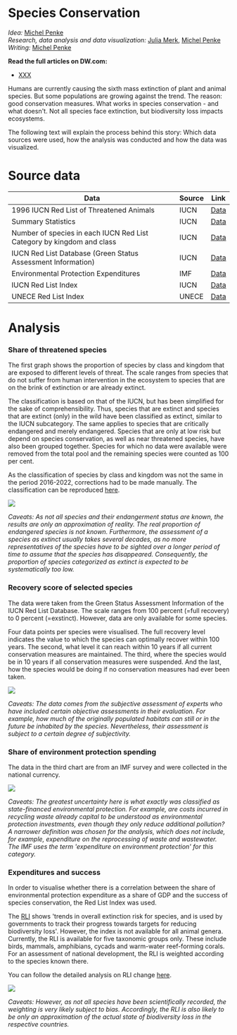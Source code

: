 
# Species Conservation

_Idea:_  [Michel Penke](https://michelpenke.de)\
_Research, data analysis and data visualization:_  [Julia Merk](https://www.linkedin.com/in/julia-merk-b61120157/?originalSubdomain=de), [Michel Penke](https://michelpenke.de)\
_Writing:_  [Michel Penke](https://michelpenke.de)

**Read the full articles on DW.com:**
- [XXX](XXX)

Humans are currently causing the sixth mass extinction of plant and animal species. But some populations are growing against the trend. The reason: good conservation measures. What works in species conservation - and what doesn't.
Not all species face extinction, but biodiversity loss impacts ecosystems. 

The following text will explain the process behind this story: Which data sources were used, how the analysis was conducted and how the data was visualized.

# Source data



| **Data** | **Source** | **Link** |
| --- | --- | --- |
| 1996 IUCN Red List of Threatened Animals | IUCN | [Data](https://portals.iucn.org/library/sites/library/files/documents/RL-1996-001.pdf) |
| Summary Statistics | IUCN | [Data](https://www.iucnredlist.org/resources/summary-statistics)|
| Number of species in each IUCN Red List Category by kingdom and class | IUCN | [Data](https://www.iucnredlist.org/statistics/)|
| IUCN Red List Database (Green Status Assessment Information) | IUCN | [Data](https://www.iucnredlist.org/)|
| Environmental Protection Expenditures | IMF | [Data](https://climatedata.imf.org/datasets/d22a6decd9b147fd9040f793082b219b/explore)|
| IUCN Red List Index | IUCN | [Data](https://www.iucnredlist.org/assessment/red-list-index)|
| UNECE Red List Index | UNECE | [Data](https://w3.unece.org/PXWeb2015/pxweb/en/STAT/STAT__92-SDG__01-sdgover/015_en_sdGoal15_r.px/table/tableViewLayout1/)|

# Analysis
### Share of threatened species

The first graph shows the proportion of species by class and kingdom that are exposed to different levels of threat. The scale ranges from species that do not suffer from human intervention in the ecosystem to species that are on the brink of extinction or are already extinct.

The classification is based on that of the IUCN, but has been simplified for the sake of comprehensibility. Thus, species that are extinct and species that are extinct (only) in the wild have been classified as extinct, similar to the IUCN subcategory. The same applies to species that are critically endangered and merely endangered. Species that are only at low risk but depend on species conservation, as well as near threatened species, have also been grouped together. Species for which no data were available were removed from the total pool and the remaining species were counted as 100 per cent.

As the classification of species by class and kingdom was not the same in the period 2016-2022, corrections had to be made manually. The classification can be reproduced [here](https://deutschewelle-my.sharepoint.com/:x:/g/personal/michel_penke_dw_com/ET0C-3R_7VBKlj4WuIIu9XcBjKxlRZWikQvF1fBE0NsZzQ?e=fnHBA8).

![](graphics/share_threatened.jpg)

_Caveats: As not all species and their endangerment status are known, the results are only an approximation of reality. The real proportion of endangered species is not known. Furthermore, the assessment of a species as extinct usually takes several decades, as no more representatives of the species have to be sighted over a longer period of time to assume that the species has disappeared. Consequently, the proportion of species categorized as extinct is expected to be systematically too low._

### Recovery score of selected species

The data were taken from the Green Status Assessment Information of the IUCN Red List Database. The scale ranges from 100 percent (=full recovery) to 0 percent (=exstinct). However, data are only available for some species.
  

Four data points per species were visualised. The full recovery level indicates the value to which the species can optimally recover within 100 years. The second, what level it can reach within 10 years if all current conservation measures are maintained. The third, where the species would be in 10 years if all conservation measures were suspended. And the last, how the species would be doing if no conservation measures had ever been taken.

![](graphics/recovery_score.jpg)

_Caveats: The data comes from the subjective assessment of experts who have included certain objective assessments in their evaluation. For example, how much of the originally populated habitats can still or in the future be inhabited by the species. Nevertheless, their assessment is subject to a certain degree of subjectivity._

### Share of environment protection spending

The data in the third chart are from an IMF survey and were collected in the national currency.

![](graphics/money_share.jpg)

_Caveats: The greatest uncertainty here is what exactly was classified as state-financed environmental protection. For example, are costs incurred in recycling waste already capital to be understood as environmental protection investments, even though they only reduce additional pollution? A narrower definition was chosen for the analysis, which does not include, for example, expenditure on the reprocessing of waste and wastewater. The IMF uses the term 'expenditure on environment protection' for this category._

### Expenditures and success

In order to visualise whether there is a correlation between the share of environmental protection expenditure as a share of GDP and the success of species conservation, the Red List Index was used.

The [RLI](https://www.iucnredlist.org/assessment/red-list-index) shows 'trends in overall extinction risk for species, and is used by governments to track their progress towards targets for reducing biodiversity loss'. However, the index is not available for all animal genera. Currently, the RLI is available for five taxonomic groups only. These include birds, mammals, amphibians, cycads and warm-water reef-forming corals. For an assessment of national development, the RLI is weighted according to the species known there.

You can follow the detailed analysis on RLI change [here](https://deutschewelle-my.sharepoint.com/:x:/g/personal/michel_penke_dw_com/ET0C-3R_7VBKlj4WuIIu9XcBjKxlRZWikQvF1fBE0NsZzQ?e=fnHBA8). 

![](graphics/money_protection.jpg)

_Caveats: However, as not all species have been scientifically recorded, the weighting is very likely subject to bias. Accordingly, the RLI is also likely to be only an approximation of the actual state of biodiversity loss in the respective countries._